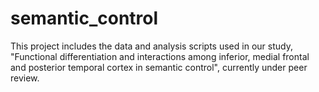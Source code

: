 # semantic_control
This project includes the data and analysis scripts used in our study, "Functional differentiation and interactions among inferior, medial frontal and posterior temporal cortex in semantic control", currently under peer review.
